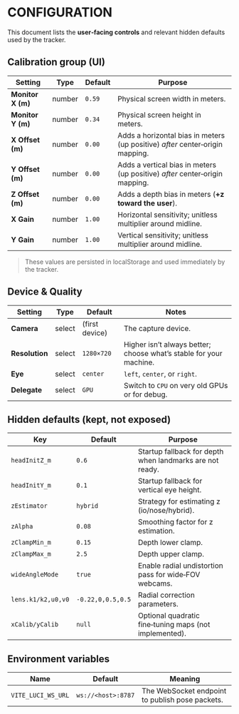 # CONFIGURATION

This document lists the **user‑facing controls** and relevant hidden defaults used by the tracker.

## Calibration group (UI)

| Setting         | Type   | Default | Purpose |
|-----------------|--------|---------|---------|
| **Monitor X (m)** | number | `0.59`  | Physical screen width in meters. |
| **Monitor Y (m)** | number | `0.34`  | Physical screen height in meters. |
| **X Offset (m)**  | number | `0.00`  | Adds a horizontal bias in meters (up positive) *after* center‑origin mapping. |
| **Y Offset (m)**  | number | `0.00`  | Adds a vertical bias in meters (up positive) *after* center‑origin mapping. |
| **Z Offset (m)**  | number | `0.00`  | Adds a depth bias in meters (**+z toward the user**). |
| **X Gain**        | number | `1.00`  | Horizontal sensitivity; unitless multiplier around midline. |
| **Y Gain**        | number | `1.00`  | Vertical sensitivity; unitless multiplier around midline. |

> These values are persisted in localStorage and used immediately by the tracker.

## Device & Quality

| Setting   | Type     | Default | Notes |
|-----------|----------|---------|-------|
| **Camera**    | select   | (first device) | The capture device. |
| **Resolution**| select   | `1280×720`      | Higher isn’t always better; choose what’s stable for your machine. |
| **Eye**       | select   | `center`        | `left`, `center`, or `right`. |
| **Delegate**  | select   | `GPU`           | Switch to `CPU` on very old GPUs or for debug. |

## Hidden defaults (kept, not exposed)

| Key             | Default | Purpose |
|-----------------|---------|---------|
| `headInitZ_m`   | `0.6`   | Startup fallback for depth when landmarks are not ready. |
| `headInitY_m`   | `0.1`   | Startup fallback for vertical eye height. |
| `zEstimator`    | `hybrid`| Strategy for estimating z (io/nose/hybrid). |
| `zAlpha`        | `0.08`  | Smoothing factor for z estimation. |
| `zClampMin_m`   | `0.15`  | Depth lower clamp. |
| `zClampMax_m`   | `2.5`   | Depth upper clamp. |
| `wideAngleMode` | `true`  | Enable radial undistortion pass for wide‑FOV webcams. |
| `lens.k1/k2,u0,v0` | `-0.22,0,0.5,0.5` | Radial correction parameters. | 
| `xCalib/yCalib` | `null`  | Optional quadratic fine‑tuning maps (not implemented). |

## Environment variables

| Name | Default | Meaning |
|------|---------|---------|
| `VITE_LUCI_WS_URL` | `ws://<host>:8787` | The WebSocket endpoint to publish pose packets. |
